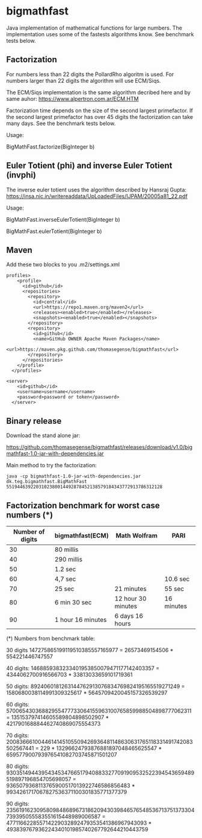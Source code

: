 # bigmathfast
Java implementation of mathematical functions for large numbers. The implementation uses some of the fastests
algorithms know. See benchmark tests below.


## Factorization
For numbers less than 22 digits the PollardRho algoritm is used. For numbers larger than 22 digits the algorithm will use ECM/Siqs.

The ECM/Siqs implementation is the same algorithm decribed here and by same auhor: https://www.alpertron.com.ar/ECM.HTM
 
Factorization time depends on the size of the second largest primefactor. If the second largest primefactor has over 45 digits the factorization
can take many days. 
See the benchmark tests below.




Usage:

BigMathFast.factorize(BigInteger b)

## Euler Totient (phi) and inverse Euler Totient (invphi)
The inverse euler totient uses the algorithm described by Hansraj Gupta: https://insa.nic.in/writereaddata/UpLoadedFiles/IJPAM/20005a81_22.pdf

Usage:

BigMathFast.inverseEulerTotient(BigInteger b)

BigMathFast.eulerTotient(BigInteger b)

## Maven

Add these two blocks to you .m2/settings.xml

```
profiles>
    <profile>
      <id>github</id>
      <repositories>
        <repository>
          <id>central</id>
          <url>https://repo1.maven.org/maven2</url>
          <releases><enabled>true</enabled></releases>
          <snapshots><enabled>true</enabled></snapshots>
        </repository>
        <repository>
          <id>github</id>
          <name>GitHub OWNER Apache Maven Packages</name>
          <url>https://maven.pkg.github.com/thomasegense/bigmathfast</url>
        </repository>
      </repositories>
    </profile>
  </profiles>
```

```
<server>
    <id>github</id>
    <username>username</username>
    <password>password or token</password>
  </server>
```

## Binary release
Download the stand alone jar:

https://github.com/thomasegense/bigmathfast/releases/download/v1.0/bigmathfast-1.0-jar-with-dependencies.jar

Main method to try the factorization:

```
java -cp bigmathfast-1.0-jar-with-dependencies.jar dk.teg.bigmathfast.BigMathFast 5519446392203102380014492878452138579184343772913786312128
```





## Factorization benchmark for worst case numbers (*)

| Number of digits  | bigmathfast(ECM) | Math Wolfram      |      PARI             |
| ------------------| ------------- |----------------------|----------------------|
| 30                |  80 millis     |                      |                     |
| 40                |  290 millis    |                      |                     |
| 50                |  1.2 sec      |                       |                     |
| 60                |  4,7 sec      |                       |    10.6 sec                 | 
| 70                |  25 sec       |  21 minutes           | 55 sec              | 
| 80                |  6 min 30 sec  |  12 hour 30 minutes  |  16 minutes         |
| 90                |  1 hour 16 minutes    |   6 days 16 hours|                  |

(*) Numbers from benchmark table:


30 digits
147275865199119510385557165977 =
26573469154506 * 554221446747557

40 digits:
1468859383233401953850079471177142403357 = 
4344062700916566703 * 33813033659101719361

50 digits: 
8924060181263144762913076834769824195165519271249 =
1580680038114991309325617 * 5645709420045157326539297

60 digits: 
57006543036882955477733064155963100765859988504898777062311 =
135153797414605589804898502907 * 421790168884462740869075554373

70 digits:
2008366610044614145105509426936481148630631765118331491742083502567441 =
229 * 13296624793876881897048465625547 * 659577900793976541082703745871501207

80 digits:
93035149443954345347665179408833277091909532522394543659489519897196854705698057 = 
9365079368113765900517013922746586856483 * 9934261717067827536371100301835771377379

90 digits:
235619162309580984868967318620943039846576548536713751373304739395055583551615448989006587 =
477116622855714229032892479353541386967943093 * 493839767936224340101985740267792644210443759

